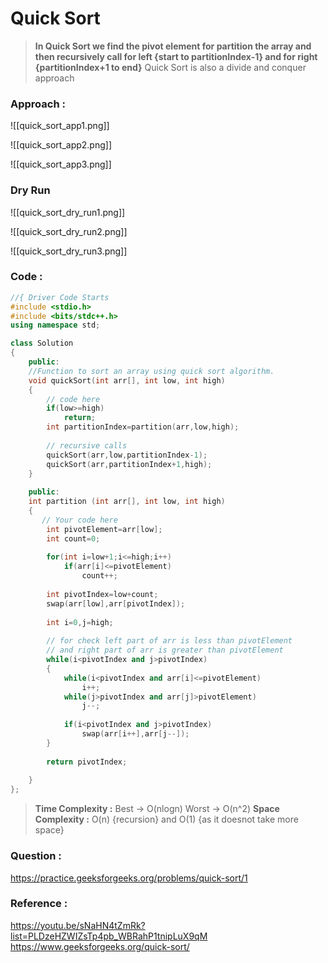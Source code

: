 # Quick Sort 

>**In Quick Sort we find the pivot element for partition the array and then recursively call for left {start to partitionIndex-1} and for right {partitionIndex+1 to end}**
>Quick Sort is also a divide and conquer approach


### Approach :
![[quick_sort_app1.png]]

![[quick_sort_app2.png]]

![[quick_sort_app3.png]]


### Dry Run

![[quick_sort_dry_run1.png]]

![[quick_sort_dry_run2.png]]

![[quick_sort_dry_run3.png]]




### Code :

```cpp
//{ Driver Code Starts
#include <stdio.h>
#include <bits/stdc++.h>
using namespace std;

class Solution
{
    public:
    //Function to sort an array using quick sort algorithm.
    void quickSort(int arr[], int low, int high)
    {
        // code here
        if(low>=high)
            return;
        int partitionIndex=partition(arr,low,high);
        
        // recursive calls
        quickSort(arr,low,partitionIndex-1);
        quickSort(arr,partitionIndex+1,high);
    }
    
    public:
    int partition (int arr[], int low, int high)
    {
       // Your code here
        int pivotElement=arr[low];
        int count=0;
       
        for(int i=low+1;i<=high;i++)
            if(arr[i]<=pivotElement)
                count++;
        
        int pivotIndex=low+count; 
        swap(arr[low],arr[pivotIndex]);
        
        int i=0,j=high;
        
        // for check left part of arr is less than pivotElement
        // and right part of arr is greater than pivotElement
        while(i<pivotIndex and j>pivotIndex)
        {
            while(i<pivotIndex and arr[i]<=pivotElement)
                i++;
            while(j>pivotIndex and arr[j]>pivotElement)
                j--;
                
            if(i<pivotIndex and j>pivotIndex)
                swap(arr[i++],arr[j--]);
        }
        
        return pivotIndex;
        
    }
};
```

>**Time Complexity :** Best -> O(nlogn)  Worst -> O(n^2)
>**Space Complexity :** O(n) {recursion} and O(1) {as it doesnot take more space}

### Question :
https://practice.geeksforgeeks.org/problems/quick-sort/1


### Reference :
https://youtu.be/sNaHN4tZmRk?list=PLDzeHZWIZsTp4pb_WBRahP1tnipLuX9qM
https://www.geeksforgeeks.org/quick-sort/